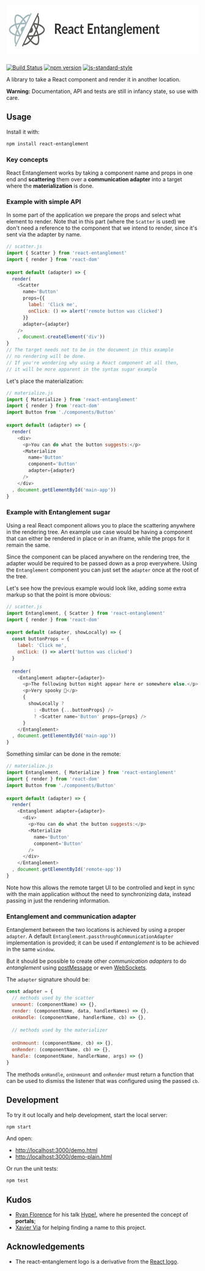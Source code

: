 # <img src='react-entanglement.png' height='128px' title='React Entanglement' />

[![Build Status](https://travis-ci.org/pirelenito/react-entanglement.svg)](https://travis-ci.org/pirelenito/react-entanglement)
[![npm version](https://badge.fury.io/js/react-entanglement.svg)](https://badge.fury.io/js/react-entanglement)
[![js-standard-style](https://img.shields.io/badge/code%20style-standard-brightgreen.svg?style=flat)](https://github.com/feross/standard)

A library to take a React component and render it in another location.

**Warning:** Documentation, API and tests are still in infancy state, so use with care.

## Usage

Install it with:

```bash
npm install react-entanglement
```

### Key concepts

React Entanglement works by taking a component name and props in one end and **scattering** them over a **communication adapter** into a target where the **materialization** is done.

### Example with simple API

In some part of the application we prepare the props and select what element to render. Note that in this part (where the `Scatter` is used) we don't need a reference to the component that we intend to render, since it's sent via the adapter by name.

```javascript
// scatter.js
import { Scatter } from 'react-entanglement'
import { render } from 'react-dom'

export default (adapter) => {
  render(
    <Scatter
      name='Button'
      props={{
        label: 'Click me',
        onClick: () => alert('remote button was clicked')
      }}
      adapter={adapter}
    />
    , document.createElement('div'))
}
// The target needs not to be in the document in this example
// no rendering will be done.
// If you're wondering why using a React component at all then,
// it will be more apparent in the syntax sugar example
```

Let's place the materialization:

```javascript
// materialize.js
import { Materialize } from 'react-entanglement'
import { render } from 'react-dom'
import Button from './components/Button'

export default (adapter) => {
  render(
    <div>
      <p>You can do what the button suggests:</p>
      <Materialize
        name='Button'
        component='Button'
        adapter={adapter}
      />
    </div>
  , document.getElementById('main-app'))
}
```

### Example with Entanglement sugar

Using a real React component allows you to place the scattering anywhere in the rendering tree. An example use case would be having a component that can either be rendered in place or in an iframe, while the props for it remain the same.

Since the component can be placed anywhere on the rendering tree, the adapter would be required to be passed down as a prop everywhere. Using the `Entanglement` component you can just set the `adapter` once at the root of the tree.

Let's see how the previous example would look like, adding some extra markup so that the point is more obvious:

```javascript
// scatter.js
import Entanglement, { Scatter } from 'react-entanglement'
import { render } from 'react-dom'

export default (adapter, showLocally) => {
  const buttonProps = {
    label: 'Click me',
    onClick: () => alert('button was clicked')
  }

  render(
    <Entanglement adapter={adapter}>
      <p>The following button might appear here or somewhere else.</p>
      <p>Very spooky 👻</p>
      {
        showLocally ?
          : <Button {...buttonProps} />
          ? <Scatter name='Button' props={props} />
      }
    </Entanglement>
  , document.getElementById('main-app'))
}
```

Something similar can be done in the remote:

```javascript
// materialize.js
import Entanglement, { Materialize } from 'react-entanglement'
import { render } from 'react-dom'
import Button from './components/Button'

export default (adapter) => {
  render(
    <Entanglement adapter={adapter}>
      <div>
        <p>You can do what the button suggests:</p>
        <Materialize
          name='Button'
          component='Button'
        />
      </div>
    </Entanglement>
  , document.getElementById('remote-app'))
}
```

Note how this allows the remote target UI to be controlled and kept in sync with the main application without the need to synchronizing data, instead passing in just the rendering information.

### Entanglement and communication adapter

Entanglement between the two locations is achieved by using a proper `adapter`. A default `Entanglement.passthroughCommunicationAdapter` implementation is provided; it can be used if *entanglement* is to be achieved in the same `window`.

But it should be possible to create other *communication adapters* to do *entanglement* using [postMessage](https://developer.mozilla.org/en-US/docs/Web/API/Window/postMessage) or even [WebSockets](https://developer.mozilla.org/en-US/docs/Web/API/WebSockets_API).

The `adapter` signature should be:

```js
const adapter = {
  // methods used by the scatter
  unmount: (componentName) => {},
  render: (componentName, data, handlerNames) => {},
  onHandle: (componentName, handlerName, cb) => {},

  // methods used by the materializer

  onUnmount: (componentName, cb) => {},
  onRender: (componentName, cb) => {},
  handle: (componentName, handlerName, args) => {}
}
```

The methods `onHandle`, `onUnmount` and `onRender` must return a function that can be used to dismiss the listener that was configured using the passed `cb`.

## Development

To try it out locally and help development, start the local server:

```bash
npm start
```

And open:

- [http://localhost:3000/demo.html](http://localhost:3000/demo.html)
- [http://localhost:3000/demo-plain.html](http://localhost:3000/demo-plain.html)

Or run the unit tests:

```bash
npm test
```

## Kudos

* [Ryan Florence](ryanflorence) for his talk [Hype!](https://youtu.be/z5e7kWSHWTg), where he presented the concept of **portals**;
* [Xavier Via](https://github.com/xaviervia/) for helping finding a name to this project.

## Acknowledgements

* The react-entanglement logo is a derivative from the [React logo](https://github.com/facebook/react/blob/master/docs/img/logo.svg).
